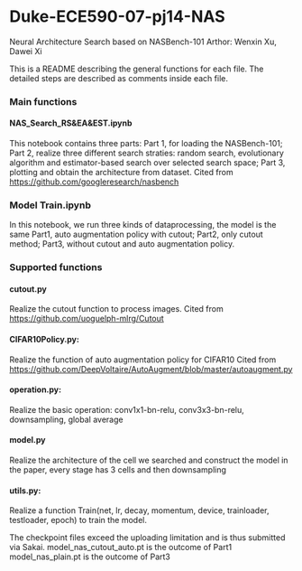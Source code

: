 # Duke-ECE590-07-pj14-NAS
Neural Architecture Search based on NASBench-101
Arthor: Wenxin Xu, Dawei Xi

This is a README describing the general functions for each file. The detailed steps are described as comments inside each file.

### Main functions
#### NAS_Search_RS&EA&EST.ipynb
This notebook contains three parts:
Part 1, for loading the NASBench-101;
Part 2, realize three different search straties: random search, evolutionary algorithm and estimator-based search over selected search space;
Part 3, plotting and obtain the architecture from dataset.
Cited from https://github.com/googleresearch/nasbench

### Model Train.ipynb
In this notebook, we run three kinds of dataprocessing, the model is the same
Part1, auto augmentation policy with cutout;
Part2, only cutout method;
Part3, without cutout and auto augmentation policy.

### Supported functions

#### cutout.py
Realize the cutout function to process images.
Cited from https://github.com/uoguelph-mlrg/Cutout

#### CIFAR10Policy.py:
Realize the function of auto augmentation policy for CIFAR10
Cited from https://github.com/DeepVoltaire/AutoAugment/blob/master/autoaugment.py

#### operation.py:
Realize the basic operation: conv1x1-bn-relu, conv3x3-bn-relu, downsampling, global average

#### model.py 
Realize the architecture of the cell we searched and construct the model in the paper, every stage has 3 cells and then downsampling

#### utils.py:
Realize a function
Train(net, lr, decay, momentum, device, trainloader, testloader, epoch) to train the model.

The checkpoint files exceed the uploading limitation and is thus submitted via Sakai.
model_nas_cutout_auto.pt is the outcome of Part1
model_nas_plain.pt is the outcome of Part3
